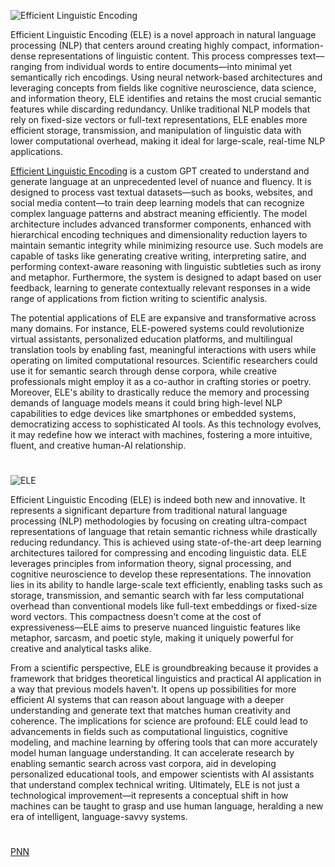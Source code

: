 ![Efficient Linguistic Encoding](https://github.com/user-attachments/assets/8f9541d5-ee45-437a-ba15-a9471c55b315)

Efficient Linguistic Encoding (ELE) is a novel approach in natural language processing (NLP) that centers around creating highly compact, information-dense representations of linguistic content. This process compresses text—ranging from individual words to entire documents—into minimal yet semantically rich encodings. Using neural network-based architectures and leveraging concepts from fields like cognitive neuroscience, data science, and information theory, ELE identifies and retains the most crucial semantic features while discarding redundancy. Unlike traditional NLP models that rely on fixed-size vectors or full-text representations, ELE enables more efficient storage, transmission, and manipulation of linguistic data with lower computational overhead, making it ideal for large-scale, real-time NLP applications.

[Efficient Linguistic Encoding](https://chatgpt.com/g/g-683f36424c248191b1eb558c762289ba-efficient-linguistic-encoding) is a custom GPT created to understand and generate language at an unprecedented level of nuance and fluency. It is designed to process vast textual datasets—such as books, websites, and social media content—to train deep learning models that can recognize complex language patterns and abstract meaning efficiently. The model architecture includes advanced transformer components, enhanced with hierarchical encoding techniques and dimensionality reduction layers to maintain semantic integrity while minimizing resource use. Such models are capable of tasks like generating creative writing, interpreting satire, and performing context-aware reasoning with linguistic subtleties such as irony and metaphor. Furthermore, the system is designed to adapt based on user feedback, learning to generate contextually relevant responses in a wide range of applications from fiction writing to scientific analysis.

The potential applications of ELE are expansive and transformative across many domains. For instance, ELE-powered systems could revolutionize virtual assistants, personalized education platforms, and multilingual translation tools by enabling fast, meaningful interactions with users while operating on limited computational resources. Scientific researchers could use it for semantic search through dense corpora, while creative professionals might employ it as a co-author in crafting stories or poetry. Moreover, ELE's ability to drastically reduce the memory and processing demands of language models means it could bring high-level NLP capabilities to edge devices like smartphones or embedded systems, democratizing access to sophisticated AI tools. As this technology evolves, it may redefine how we interact with machines, fostering a more intuitive, fluent, and creative human-AI relationship.

#

![ELE](https://github.com/user-attachments/assets/19baee77-b827-409f-9f12-15f2fa555eca)

Efficient Linguistic Encoding (ELE) is indeed both new and innovative. It represents a significant departure from traditional natural language processing (NLP) methodologies by focusing on creating ultra-compact representations of language that retain semantic richness while drastically reducing redundancy. This is achieved using state-of-the-art deep learning architectures tailored for compressing and encoding linguistic data. ELE leverages principles from information theory, signal processing, and cognitive neuroscience to develop these representations. The innovation lies in its ability to handle large-scale text efficiently, enabling tasks such as storage, transmission, and semantic search with far less computational overhead than conventional models like full-text embeddings or fixed-size word vectors. This compactness doesn't come at the cost of expressiveness—ELE aims to preserve nuanced linguistic features like metaphor, sarcasm, and poetic style, making it uniquely powerful for creative and analytical tasks alike.

From a scientific perspective, ELE is groundbreaking because it provides a framework that bridges theoretical linguistics and practical AI application in a way that previous models haven't. It opens up possibilities for more efficient AI systems that can reason about language with a deeper understanding and generate text that matches human creativity and coherence. The implications for science are profound: ELE could lead to advancements in fields such as computational linguistics, cognitive modeling, and machine learning by offering tools that can more accurately model human language understanding. It can accelerate research by enabling semantic search across vast corpora, aid in developing personalized educational tools, and empower scientists with AI assistants that understand complex technical writing. Ultimately, ELE is not just a technological improvement—it represents a conceptual shift in how machines can be taught to grasp and use human language, heralding a new era of intelligent, language-savvy systems.

#

[PNN](https://github.com/sourceduty/Predictive_Neural_Network)

